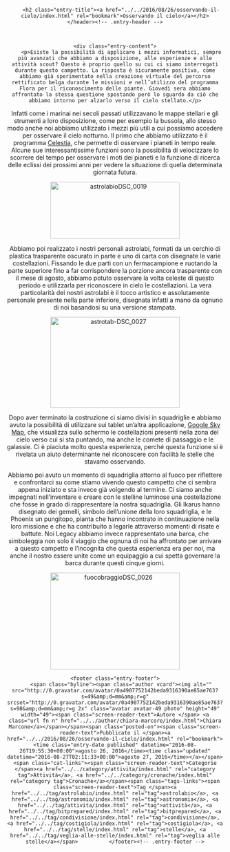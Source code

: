 <article id="post-434" class="post-434 post type-post status-publish format-standard hentry category-attivita category-cronache tag-astrolabio tag-astronomia tag-attivita tag-bitprepared tag-condivisione tag-costigiola tag-stelle tag-veglia-alle-stelle">
	<header class="entry-header">
		
		<h2 class="entry-title"><a href="../../2016/08/26/osservando-il-cielo/index.html" rel="bookmark">Osservando il cielo</a></h2>	</header><!-- .entry-header -->

	
	
	<div class="entry-content">
		<p>Esiste la possibilità di applicare i mezzi informatici, sempre più avanzati che abbiamo a disposizione, alle esperienze e alle attività scout? Questo è proprio quello su cui ci siamo interrogati durante questo campetto. La risposta è sicuramente positiva, come abbiamo già sperimentato nella creazione virtuale del percorso rettificato belga durante le missioni e nell’utilizzo del programma Flora per il riconoscimento delle piante. Giovedì sera abbiamo affrontato la stessa questione spostando però lo sguardo da ciò che abbiamo intorno per alzarlo verso il cielo stellato.</p>
<p>Infatti come i marinai nei secoli passati utilizzavano le mappe stellari e gli strumenti a loro disposizione, come per esempio la bussola, allo stesso modo anche noi abbiamo utilizzato i mezzi più utili a cui possiamo accedere per osservare il cielo notturno. Il primo che abbiamo utilizzato è il programma <a href="https://it.wikipedia.org/wiki/Celestia">Celestia</a>, che permette di osservare i pianeti in tempo reale. Alcune sue interessantissime funzioni sono la possibilità di velocizzare lo scorrere del tempo per osservare i moti dei pianeti e la funzione di ricerca delle eclissi dei prossimi anni per vedere la situazione di quella determinata giornata futura.</p>
<p><img class="alignnone size-medium wp-image-509" src="../../wp-content/uploads/2016/08/astrolabioDSC_0019-300x132.jpg" alt="astrolabioDSC_0019" srcset="../../wp-content/uploads/2016/08/astrolabioDSC_0019-300x132.jpg 300w, ../../wp-content/uploads/2016/08/astrolabioDSC_0019-768x339.jpg 768w, ../../wp-content/uploads/2016/08/astrolabioDSC_0019.jpg 800w" sizes="(max-width: 300px) 85vw, 300px" height="132" width="300"></p>
<p>Abbiamo poi realizzato i nostri personali astrolabi, formati da un cerchio di plastica trasparente oscurato in parte e uno di carta con disegnate le varie costellazioni. Fissando le due parti con un fermacampione e ruotando la parte superiore fino a far corrispondere la porzione ancora trasparente con il mese di agosto, abbiamo potuto osservare la volta celeste di questo periodo e utilizzarla per riconoscere in cielo le costellazioni. La vera particolarità dei nostri astrolabi è il tocco artistico e assolutamente personale presente nella parte inferiore, disegnata infatti a mano da ognuno di noi basandosi su una versione stampata.</p>
<p><img class="alignnone size-medium wp-image-507" src="../../wp-content/uploads/2016/08/astrotab-DSC_0027-300x210.jpg" alt="astrotab-DSC_0027" srcset="../../wp-content/uploads/2016/08/astrotab-DSC_0027-300x210.jpg 300w, ../../wp-content/uploads/2016/08/astrotab-DSC_0027.jpg 640w" sizes="(max-width: 300px) 85vw, 300px" height="210" width="300"></p>
<p>Dopo aver terminato la costruzione ci siamo divisi in squadriglie e abbiamo avuto la possibilità di utilizzare sui tablet un’altra applicazione, <a href="https://play.google.com/store/apps/details?id=com.google.android.stardroid&amp;hl=it">Google Sky Map</a>, che visualizza sullo schermo le costellazioni presenti nella zona del cielo verso cui si sta puntando, ma anche le comete di passaggio e le galassie. Ci è piaciuta molto questa esperienza, perché questa funzione si è rivelata un aiuto determinante nel riconoscere con facilità le stelle che stavamo osservando.</p>
<p>Abbiamo poi avuto un momento di squadriglia attorno al fuoco per riflettere e confrontarci su come stiamo vivendo questo campetto che ci sembra appena iniziato e sta invece già volgendo al termine. Ci siamo anche impegnati nell’inventare e creare con le stelline luminose una costellazione che fosse in grado di rappresentare la nostra squadriglia. Gli Ikarus hanno disegnato dei gemelli, simbolo dell’unione della loro squadriglia, e le Phoenix un pungitopo, pianta che hanno incontrato in continuazione nella loro missione e che ha contribuito a legarle attraverso momenti di risate e battute. Noi Legacy abbiamo invece rappresentato una barca, che simboleggia non solo il viaggio che ognuna di noi ha affrontato per arrivare a questo campetto e l’incognita che questa esperienza era per noi, ma anche il nostro essere unite come un equipaggio a cui spetta governare la barca durante questi cinque giorni.</p>
<p><img class="alignnone size-medium wp-image-510" src="../../wp-content/uploads/2016/08/fuocobraggioDSC_0026-300x224.jpg" alt="fuocobraggioDSC_0026" srcset="../../wp-content/uploads/2016/08/fuocobraggioDSC_0026-300x224.jpg 300w, ../../wp-content/uploads/2016/08/fuocobraggioDSC_0026-768x574.jpg 768w, ../../wp-content/uploads/2016/08/fuocobraggioDSC_0026.jpg 800w" sizes="(max-width: 300px) 85vw, 300px" height="224" width="300"></p>
	</div><!-- .entry-content -->

	<footer class="entry-footer">
		<span class="byline"><span class="author vcard"><img alt="" src="http://0.gravatar.com/avatar/0a4907752142beda9316390ae85ae763?s=49&amp;d=mm&amp;r=g" srcset="http://0.gravatar.com/avatar/0a4907752142beda9316390ae85ae763?s=98&amp;d=mm&amp;r=g 2x" class="avatar avatar-49 photo" height="49" width="49"><span class="screen-reader-text">Autore </span> <a class="url fn n" href="../../author/chiara-marcore/index.html">Chiara Marcone</a></span></span><span class="posted-on"><span class="screen-reader-text">Pubblicato il </span><a href="../../2016/08/26/osservando-il-cielo/index.html" rel="bookmark"><time class="entry-date published" datetime="2016-08-26T19:55:30+00:00">agosto 26, 2016</time><time class="updated" datetime="2016-08-27T02:11:33+00:00">agosto 27, 2016</time></a></span><span class="cat-links"><span class="screen-reader-text">Categorie </span><a href="../../category/attivita/index.html" rel="category tag">Attività</a>, <a href="../../category/cronache/index.html" rel="category tag">Cronache</a></span><span class="tags-links"><span class="screen-reader-text">Tag </span><a href="../../tag/astrolabio/index.html" rel="tag">astrolabio</a>, <a href="../../tag/astronomia/index.html" rel="tag">astronomia</a>, <a href="../../tag/attivita/index.html" rel="tag">attività</a>, <a href="../../tag/bitprepared/index.html" rel="tag">bitprepared</a>, <a href="../../tag/condivisione/index.html" rel="tag">condivisione</a>, <a href="../../tag/costigiola/index.html" rel="tag">costigiola</a>, <a href="../../tag/stelle/index.html" rel="tag">stelle</a>, <a href="../../tag/veglia-alle-stelle/index.html" rel="tag">veglia alle stelle</a></span>			</footer><!-- .entry-footer -->
</article>
